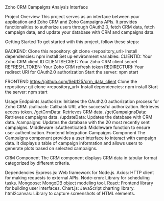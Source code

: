 Zoho CRM Campaigns Analysis Interface

Project Overview
This project serves as an interface between your application and Zoho CRM and Zoho Campaigns APIs. It provides functionalities to authorize users through OAuth2.0, fetch CRM data, fetch campaign data, and update your database with CRM and campaigns data.

Getting Started
To get started with this project, follow these steps:

BACKEND: 
Clone this repository: git clone <repository_url>
Install dependencies: npm install
Set up environment variables:
CLIENTID: Your Zoho CRM client ID
CLIENTSECRET: Your Zoho CRM client secret
REFRESH_TOKEN: Your Zoho CRM refresh token
REDIRECTURI: Your redirect URI for OAuth2.0 authorization
Start the server: npm start

FRONTEND 
https://github.com/Seb125/crm_data_client
Clone the repository: git clone <repository_url>
Install dependencies: npm install
Start the server: npm start


Usage
Endpoints
/authorize: Initiates the OAuth2.0 authorization process for Zoho CRM.
/callback: Callback URL after successful authorization. Retrieves access token.
/getCrmData: Retrieves CRM data.
/getCampaignsData: Retrieves campaigns data.
/updateData: Updates the database with CRM data.
/campaigns: Updates the database with the 20 most recently sent campaigns.
Middleware
isAuthenticated: Middleware function to ensure user authentication.
Frontend Integration
Campaigns Component
The Campaigns component provides a user interface to interact with campaign data. It displays a table of campaign information and allows users to generate plots based on selected campaigns.

CRM Component
The CRM component displays CRM data in tabular format categorized by different criteria.

Dependencies
Express.js: Web framework for Node.js.
Axios: HTTP client for making requests to external APIs.
Node-cron: Library for scheduling tasks.
Mongoose: MongoDB object modeling tool.
React: Frontend library for building user interfaces.
Chart.js: JavaScript charting library.
html2canvas: Library to capture screenshots of HTML elements.
